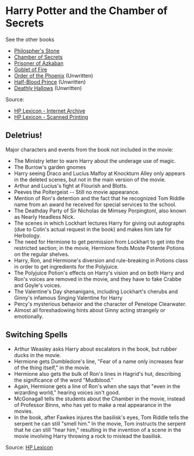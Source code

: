 # Harry Potter and the Chamber of Secrets

See the other books

- [Philospher's Stone](book-1.md)
- [Chamber of Secrets](book-2.md)
- [Prisoner of Azkaban](book-3.md)
- [Goblet of Fire](book-4.md)
- [Order of the Phoenix](book-5.md) (Unwritten)
- [Half-Blood Prince](book-6.md) (Unwritten)
- [Deathly Hallows](book-7.md) (Unwritten)


Source:
  - [HP Lexicon - Internet Archive](https://web.archive.org/web/20031220160024/http://www.hp-lexicon.org/film2_changes.html)
  - [HP Lexicon - Scanned Printing](book-2.pdf)

## Deletrius!

Major characters and events from the book not included in the movie:

- The Ministry letter to warn Harry about the underage use of magic.
- The Burrow's garden gnomes
- Harry seeing Draco and Lucius Malfoy at Knockturn Alley only appears in the deleted scenes, but not in the main version of the movie.
- Arthur and Lucius's fight at Flourish and Blotts.
- Peeves the Poltergeist -- Still no movie appearance.
- Mention of Ron's detention and the fact that he recognized Tom Riddle name from an award he received for special services to the school.
- The Deathday Party of Sir Nicholas de Mimsey Porpingtonl, also known as Nearly Headless Nick.
- The scenes in which Lockhart lectures Harry for giving out autographs (due to Colin's actual request in the book) and makes him late for Herbology.
- The need for Hermione to get permission from Lockhart to get into the restricted section; in the movie, Hermione finds Moste Potente Potions on the regular shelves.
- Harry, Ron, and Hermione's diversion and rule-breaking in Potions class in order to get ingredients for the Polyjuice.
- The Polyjuice Potion's effects on Harry's vision and on both Harry and Ron's voices are removed in the movie, and they have to fake Crabbe and Goyle's voices.
- The Valentine's Day shenanigans, including Lockhart's cherubs and Ginny's infamous Singing Valentine for Harry
- Percy's mysterious behavior and the character of Penelope Clearwater.
- Almost all foreshadowing hints about Ginny acting strangely or emotionally.

## Switching Spells

- Arthur Weasley asks Harry about escalators in the book, but rubber ducks in the movie.
- Hermione gets Dumbledore's line, "Fear of a name only increases fear of the thing itself," in the movie.
- Hermione also gets the bulk of Ron's lines in Hagrid's hut, describing the significance of the word "Mudblood."
- Again, Hermione gets a line of Ron's when she says that "even in the wizarding world," hearing voices isn't good.
- McGonagall tells the students about the Chamber in the movie, instead of Professor Binns, who has yet to make a real appearance in the movies.
- In the book, after Fawkes injures the basilisk's eyes, Tom Riddle tells the serpent he can still "smell him." In the movie, Tom instructs the serpent that he can still "hear him," resulting in the invention of a scene in the movie involving Harry throwing a rock to mislead the basilisk.


Source: [HP Lexicon](https://web.archive.org/web/20031220160024/http://www.hp-lexicon.org/film2_changes.html)
